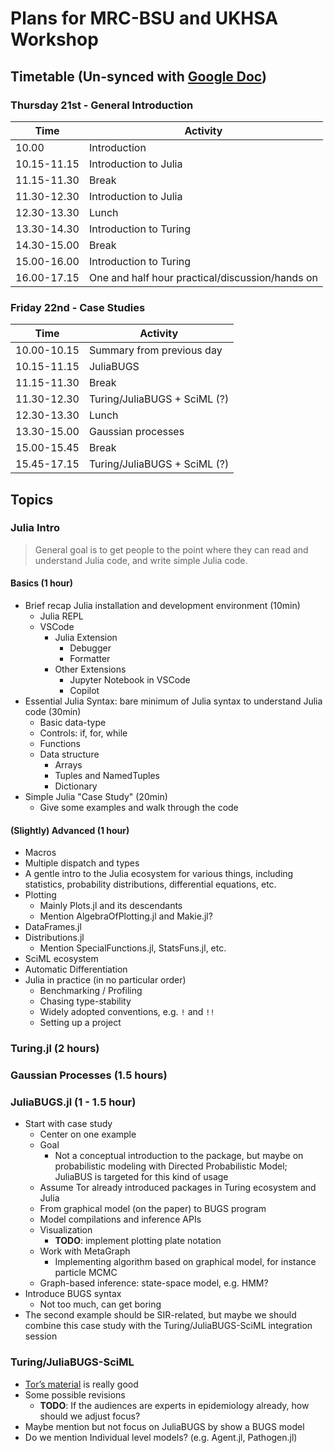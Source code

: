 # Plans for MRC-BSU and UKHSA Workshop

## Timetable (Un-synced with [Google Doc](https://docs.google.com/document/d/1B7dVCFCMMugH13rRfyjzUo7vCfBBwWwi0D_NsNmfuX0/edit))

### Thursday 21st - General Introduction

 Time       | Activity                                   |
------------|--------------------------------------------|
 10.00      | Introduction                               |
 10.15-11.15| Introduction to Julia                      |
 11.15-11.30| Break                                      |
 11.30-12.30| Introduction to Julia                      |
 12.30-13.30| Lunch                                      |
 13.30-14.30| Introduction to Turing                     |
 14.30-15.00| Break                                      |
 15.00-16.00| Introduction to Turing                     |
 16.00-17.15| One and half hour practical/discussion/hands on |

### Friday 22nd - Case Studies

 Time       | Activity                                   |
------------|--------------------------------------------|
 10.00-10.15| Summary from previous day                   |
 10.15-11.15| JuliaBUGS                                  |
 11.15-11.30| Break                                      |
 11.30-12.30| Turing/JuliaBUGS + SciML (?)               |
 12.30-13.30| Lunch                                      |
 13.30-15.00| Gaussian processes                         |
 15.00-15.45| Break                                      |
 15.45-17.15| Turing/JuliaBUGS + SciML (?)               |

## Topics

### Julia Intro

> General goal is to get people to the point where they can read and understand Julia code, and write simple Julia code.

#### Basics (1 hour)

- Brief recap Julia installation and development environment (10min)
  - Julia REPL
  - VSCode
    - Julia Extension
      - Debugger
      - Formatter
    - Other Extensions
      - Jupyter Notebook in VSCode
      - Copilot
- Essential Julia Syntax: bare minimum of Julia syntax to understand Julia code (30min)
  - Basic data-type
  - Controls: if, for, while
  - Functions
  - Data structure
    - Arrays
    - Tuples and NamedTuples
    - Dictionary
- Simple Julia "Case Study" (20min)
  - Give some examples and walk through the code

#### (Slightly) Advanced (1 hour)

- Macros
- Multiple dispatch and types
- A gentle intro to the Julia ecosystem for various things, including statistics, probability distributions, differential equations, etc.
- Plotting
  - Mainly Plots.jl and its descendants
  - Mention AlgebraOfPlotting.jl and Makie.jl?
- DataFrames.jl
- Distributions.jl
  - Mention SpecialFunctions.jl, StatsFuns.jl, etc.
- SciML ecosystem
- Automatic Differentiation
- Julia in practice (in no particular order)
  - Benchmarking / Profiling
  - Chasing type-stability
  - Widely adopted conventions, e.g. `!` and `!!`
  - Setting up a project

### Turing.jl (2 hours)

### Gaussian Processes (1.5 hours)

### JuliaBUGS.jl (1 - 1.5 hour)

- Start with case study
  - Center on one example
  - Goal
    - Not a conceptual introduction to the package, but maybe on probabilistic modeling with Directed Probabilistic Model; JuliaBUS is targeted for this kind of usage
  - Assume Tor already introduced packages in Turing ecosystem and Julia
  - From graphical model (on the paper) to BUGS program
  - Model compilations and inference APIs
  - Visualization
    - **TODO**: implement plotting plate notation
  - Work with MetaGraph
    - Implementing algorithm based on graphical model, for instance particle MCMC
  - Graph-based inference: state-space model, e.g. HMM?
- Introduce BUGS syntax
  - Not too much, can get boring
- The second example should be SIR-related, but maybe we should combine this case study with the Turing/JuliaBUGS-SciML integration session

### Turing/JuliaBUGS-SciML

- [Tor’s material](https://github.com/TuringLang/Turing-Workshop/blob/main/2023-Geilo-Winter-School/Part-2-Turing-and-other-things/notes.ipynb) is really good
- Some possible revisions
  - **TODO**: If the audiences are experts in epidemiology already, how should we adjust focus?
- Maybe mention but not focus on JuliaBUGS by show a BUGS model
- Do we mention Individual level models? (e.g. Agent.jl, Pathogen.jl)

